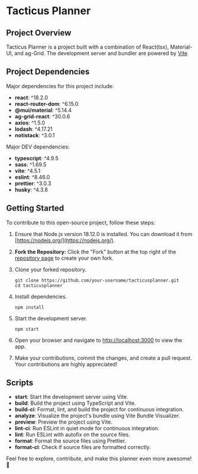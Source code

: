 # Tacticus Planner

## Project Overview
Tacticus Planner is a project built with a combination of React(tsx), Material-UI, and ag-Grid.
The development server and bundler are powered by [Vite](https://vitejs.dev/)

## Project Dependencies
Major dependencies for this project include:
- **react**: ^18.2.0
- **react-router-dom**: ^6.15.0
- **@mui/material**: ^5.14.4
- **ag-grid-react**: ^30.0.6
- **axios**: ^1.5.0
- **lodash**: ^4.17.21
- **notistack**: ^3.0.1

Major DEV dependencies:
- **typescript**: ^4.9.5
- **sass**: ^1.69.5
- **vite**: ^4.5.1
- **eslint**: ^8.46.0
- **prettier**: ^3.0.3
- **husky**: ^4.3.8

## Getting Started

To contribute to this open-source project, follow these steps:

1. Ensure that Node.js version 18.12.0 is installed. You can download it from [https://nodejs.org/](https://nodejs.org/).

2. **Fork the Repository:** Click the "Fork" button at the top right of the [repository page](https://github.com/svehera/tacticusplanner) to create your own fork.

3. Clone your forked repository.

    ```
    git clone https://github.com/your-username/tacticusplanner.git
    cd tacticusplanner
    ```

4. Install dependencies.

    ```
    npm install
    ```

5. Start the development server.

    ```
    npm start
    ```

6. Open your browser and navigate to [http://localhost:3000](http://localhost:3000) to view the app.

7. Make your contributions, commit the changes, and create a pull request. Your contributions are highly appreciated!

## Scripts

- **start**: Start the development server using Vite.
- **build**: Build the project using TypeScript and Vite.
- **build-ci**: Format, lint, and build the project for continuous integration.
- **analyze**: Visualize the project's bundle using Vite Bundle Visualizer.
- **preview**: Preview the project using Vite.
- **lint-ci**: Run ESLint in quiet mode for continuous integration.
- **lint**: Run ESLint with autofix on the source files.
- **format**: Format the source files using Prettier.
- **format-ci**: Check if source files are formatted correctly.

Feel free to explore, contribute, and make this planner even more awesome! 🚀
